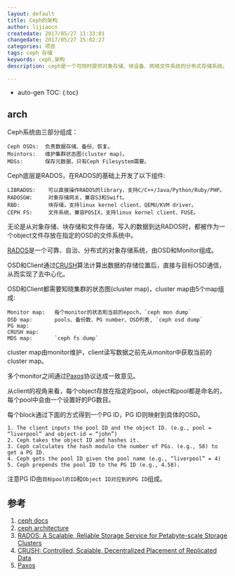 ```yaml
---
layout: default
title: Ceph的架构
author: lijiaocn
createdate: 2017/05/27 11:33:01
changedate: 2017/05/27 15:02:27
categories: 项目
tags: ceph 存储
keywords: ceph,架构
description: ceph是一个可同时提供对象存储、块设备、网络文件系统的分布式存储系统。

---
```


* auto-gen TOC:
{:toc}

## arch 

Ceph系统由三部分组成：

	Ceph OSDs:  负责数据存储、备份、恢复。
	Mointors:   维护集群状态图(cluster map)。
	MDSs:       保存元数据，只有Ceph Filesystem需要。

Ceph底层是RADOS，在RADOS的基础上开发了以下组件:

	LIBRADOS:    可以直接操作RADOS的library，支持C/C++/Java/Python/Ruby/PHP。
	RADOSGW:     对象存储网关，兼容S3和Swift。
	RBD:         块存储，支持linux kernel client、QEMU/KVM driver。
	CEPH FS:     文件系统，兼容POSIX，支持linux kernel client、FUSE。

无论是从对象存储、块存储和文件存储，写入的数据到达RADOS时，都被作为一个object文件存放在指定的OSD的文件系统中。

[RADOS][3]是一个可靠、自治、分布式的对象存储系统，由OSD和Monitor组成。

OSD和Client通过[CRUSH][4]算法计算出数据的存储位置后，直接与目标OSD通信，从而实现了去中心化。

OSD和Client都需要知晓集群的状态图(cluster map)，cluster map由5个map组成:

	Monitor map:   每个monitor的状态和当前的epoch，`ceph mon dump`
	OSD map:       pools、备份数、PG number、OSD列表, `ceph osd dump`
	PG map:        
	CRUSH map:
	MDS map:       `ceph fs dump`

cluster map由monitor维护，client读写数据之前先从monitor中获取当前的cluster map。

多个monitor之间通过[Paxos][5]协议达成一致意见。

从client的视角来看，每个object存放在指定的pool，object和pool都是命名的，每个pool中会由一个设置好的PG数目。

每个block通过下面的方式得到一个PG ID，PG ID则映射到具体的OSD。

	1. The client inputs the pool ID and the object ID. (e.g., pool = “liverpool” and object-id = “john”)
	2. Ceph takes the object ID and hashes it.
	3. Ceph calculates the hash modulo the number of PGs. (e.g., 58) to get a PG ID.
	4. Ceph gets the pool ID given the pool name (e.g., “liverpool” = 4)
	5. Ceph prepends the pool ID to the PG ID (e.g., 4.58).

注意PG ID由`目标pool的ID`和`Object ID对应到的PG ID`组成。

## 参考

1. [ceph docs][1]
2. [ceph architecture][2]
3. [RADOS: A Scalable, Reliable Storage Service for Petabyte-scale Storage Clusters][3]
4. [CRUSH: Controlled, Scalable, Decentralized Placement of Replicated Data][4]
5. [Paxos][5]

[1]: http://docs.ceph.com/docs/master/  "ceph docs" 
[2]: http://docs.ceph.com/docs/master/architecture/ "ceph architecture"
[3]: https://ceph.com/wp-content/uploads/2016/08/weil-rados-pdsw07.pdf "RADOS: A Scalable, Reliable Storage Service for Petabyte-scale Storage Clusters"
[4]: https://ceph.com/wp-content/uploads/2016/08/weil-crush-sc06.pdf "CRUSH: Controlled, Scalable, Decentralized Placement of Replicated Data"
[5]: https://en.wikipedia.org/wiki/Paxos_(computer_science) "Paxos"
